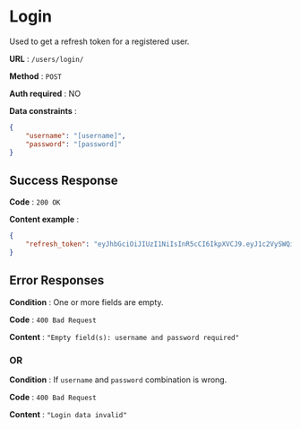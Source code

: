 # Login

Used to get a refresh token for a registered user.

**URL** : `/users/login/`

**Method** : `POST`

**Auth required** : NO

**Data constraints** :
```json
{
    "username": "[username]",
    "password": "[password]"
}
```

## Success Response

**Code** : `200 OK`

**Content example** :
```json
{
    "refresh_token": "eyJhbGciOiJIUzI1NiIsInR5cCI6IkpXVCJ9.eyJ1c2VySWQiOjEsInVzZXJuYW1lIjoiamFrb2IxIiwiaWF0IjoxNTkyOTMzNTE2fQ.zo-Xf7U2WEAMA15dVYLM9nWNEQZS8e37RJOS3sIlaY0"
}
```

## Error Responses

**Condition** : One or more fields are empty.

**Code** : `400 Bad Request`

**Content** : `"Empty field(s): username and password required"`

### OR

**Condition** : If `username` and `password` combination is wrong.

**Code** : `400 Bad Request`

**Content** : `"Login data invalid"`